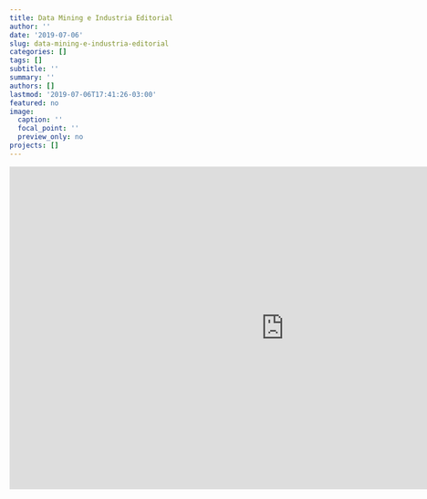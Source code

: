 ```yaml
---
title: Data Mining e Industria Editorial
author: ''
date: '2019-07-06'
slug: data-mining-e-industria-editorial
categories: []
tags: []
subtitle: ''
summary: ''
authors: []
lastmod: '2019-07-06T17:41:26-03:00'
featured: no
image:
  caption: ''
  focal_point: ''
  preview_only: no
projects: []
---
```

<iframe src="https://onedrive.live.com/embed?cid=B9BB54C1ABD9A1D0&amp;resid=B9BB54C1ABD9A1D0%21111&amp;authkey=AJn1fSotRl3NvnE&amp;em=2&amp;wdAr=1.7777777777777777" width="962px" height="565px" frameborder="0">Esto es un documento de <a target="_blank" href="https://office.com">Microsoft Office</a> incrustado con tecnología de <a target="_blank" href="https://office.com/webapps">Office Online</a>.</iframe>
